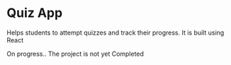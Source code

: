 # Quiz App

Helps students to attempt quizzes and track their progress. It is built using React

On progress.. The project is not yet Completed
